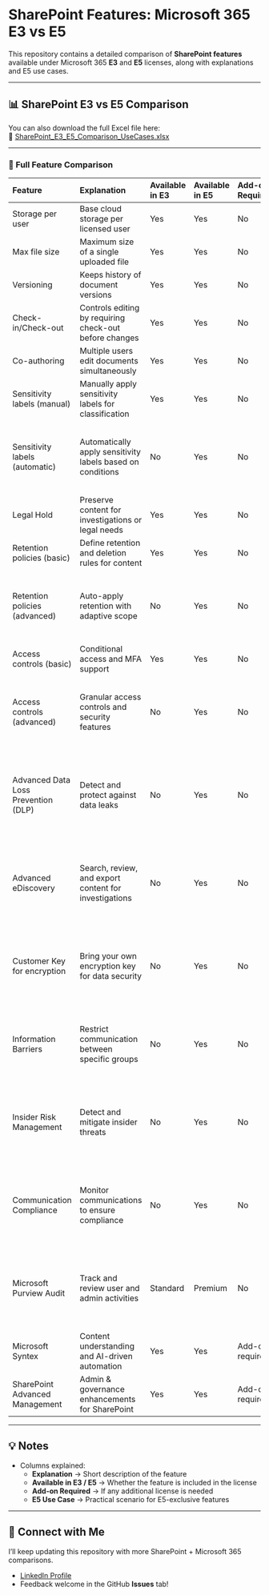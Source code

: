 
# SharePoint Features: Microsoft 365 E3 vs E5

This repository contains a detailed comparison of **SharePoint features** available under Microsoft 365 **E3** and **E5** licenses, along with explanations and E5 use cases.

---

## 📊 SharePoint E3 vs E5 Comparison

You can also download the full Excel file here:  
📂 [SharePoint_E3_E5_Comparison_UseCases.xlsx](./SharePoint_E3_E5_Comparison_UseCases.xlsx)

---

### 🔹 Full Feature Comparison

| Feature                             | Explanation                                                | Available in E3   | Available in E5   | Add-on Required   | E5 Use Case                                                                                        |
|:------------------------------------|:-----------------------------------------------------------|:------------------|:------------------|:------------------|:---------------------------------------------------------------------------------------------------|
| Storage per user                    | Base cloud storage per licensed user                       | Yes               | Yes               | No                | nan                                                                                                |
| Max file size                       | Maximum size of a single uploaded file                     | Yes               | Yes               | No                | nan                                                                                                |
| Versioning                          | Keeps history of document versions                         | Yes               | Yes               | No                | nan                                                                                                |
| Check-in/Check-out                  | Controls editing by requiring check-out before changes     | Yes               | Yes               | No                | nan                                                                                                |
| Co-authoring                        | Multiple users edit documents simultaneously               | Yes               | Yes               | No                | nan                                                                                                |
| Sensitivity labels (manual)         | Manually apply sensitivity labels for classification       | Yes               | Yes               | No                | nan                                                                                                |
| Sensitivity labels (automatic)      | Automatically apply sensitivity labels based on conditions | No                | Yes               | No                | Ensure sensitive data (like financial or health info) is auto-labeled without relying on users.    |
| Legal Hold                          | Preserve content for investigations or legal needs         | Yes               | Yes               | No                | nan                                                                                                |
| Retention policies (basic)          | Define retention and deletion rules for content            | Yes               | Yes               | No                | nan                                                                                                |
| Retention policies (advanced)       | Auto-apply retention with adaptive scope                   | No                | Yes               | No                | Automatically retain contracts, HR files, or regulatory data without manual tagging.               |
| Access controls (basic)             | Conditional access and MFA support                         | Yes               | Yes               | No                | nan                                                                                                |
| Access controls (advanced)          | Granular access controls and security features             | No                | Yes               | No                | Restrict access to confidential project libraries to only senior staff with extra conditions.      |
| Advanced Data Loss Prevention (DLP) | Detect and protect against data leaks                      | No                | Yes               | No                | Prevent accidental sharing of confidential files (e.g., credit card details, PII) outside the org. |
| Advanced eDiscovery                 | Search, review, and export content for investigations      | No                | Yes               | No                | Support legal teams in quickly gathering SharePoint data for compliance or litigation.             |
| Customer Key for encryption         | Bring your own encryption key for data security            | No                | Yes               | No                | Regulated industries can manage their own encryption keys for maximum data control.                |
| Information Barriers                | Restrict communication between specific groups             | No                | Yes               | No                | Ensure compliance by preventing traders from communicating with analysts in financial firms.       |
| Insider Risk Management             | Detect and mitigate insider threats                        | No                | Yes               | No                | Identify unusual data downloads or risky behavior by employees before breaches occur.              |
| Communication Compliance            | Monitor communications to ensure compliance                | No                | Yes               | No                | Monitor SharePoint messages/files for harassment, leaks, or sensitive keywords.                    |
| Microsoft Purview Audit             | Track and review user and admin activities                 | Standard          | Premium           | No                | Enable extended audit logs to investigate data exfiltration attempts or insider activity.          |
| Microsoft Syntex                    | Content understanding and AI-driven automation             | Yes               | Yes               | Add-on required   | nan                                                                                                |
| SharePoint Advanced Management      | Admin & governance enhancements for SharePoint             | Yes               | Yes               | Add-on required   | nan                                                                                                |

---

## 💡 Notes
- Columns explained:
  - **Explanation** → Short description of the feature  
  - **Available in E3 / E5** → Whether the feature is included in the license  
  - **Add-on Required** → If any additional license is needed  
  - **E5 Use Case** → Practical scenario for E5-exclusive features  

---

## 🔗 Connect with Me
I’ll keep updating this repository with more SharePoint + Microsoft 365 comparisons.  
- [LinkedIn Profile](https://www.linkedin.com/)  
- Feedback welcome in the GitHub **Issues** tab!  

